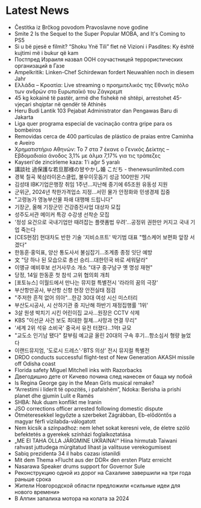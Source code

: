 # Latest News
-  Čestitka iz Brčkog povodom Pravoslavne nove godine
-  Smite 2 Is the Sequel to the Super Popular MOBA, and It's Coming to PS5
-  Si u bë pjesë e filmit? “Shoku Ynë Tili” flet në Vizioni i Pasdites: Ky është kujtimi më i bukur që kam
-  Постпред Израиля назвал ООН соучастницей террористических организаций в Газе
-  Ampelkritik: Linken-Chef Schirdewan fordert Neuwahlen noch in diesem Jahr
-  Ελλάδα – Κροατία: Live streaming ο προημιτελικός της Εθνικής πόλο των ανδρών στο Ευρωπαϊκό του Ζάγκρεμπ
-  45 kg kokainë të pastër, armë dhe fishekë në shtëpi, arrestohet 45-vjeçari shqiptar në qendër të Athinës
-  Heru Budi Lantik 103 Pejabat Administrator dan Pengawas Baru di Jakarta
-  Liga quer programa especial de vacinação contra gripe para os bombeiros
-  Removidas cerca de 400 partículas de plástico de praias entre Caminha e Aveiro
-  Χρηματιστήριο Αθηνών: Το 7 στα 7 έκανε ο Γενικός Δείκτης – Εβδομαδιαία άνοδος 3,1% με άλμα 7,17% για τις τράπεζες
-  Kayseri'de zincirleme kaza: 1'i ağır 5 yaralı
-  講談社 過保護な若旦那様の甘やかし婚 こだち - thenewsunlimited.com
-  경북 칠곡 북삼라이온스클럽, 불우이웃돕기 성금 100만원 기탁
-  김성태 IBK기업은행장 취임 1주년...지난해 중기에 65조원 유동성 지원
-  군위군, 2024년 착한가격업소 지정…서민 물가 안정화와 민생경제 집중
-  "고령농가 영농부산물 파쇄 대행해 드립니다"
-  기장군, 올해 기장군민 건강증진사업 대상자 모집
-  성주도서관 메이커 특강 수강생 선착순 모집
-  '정성 요건으로 국내기업만 때려잡는 플랫폼법 우려'…공정위 권한만 커지고 국내 기업 죽는다
-  [CES현장] 현대차도 반한 기술 '지비소프트' 박기범 대표 "헬스케어 보편화 앞장 서겠다"
-  한동훈·홍익표, 양산 통도사서 불심잡기…조계종 종정 잇단 예방
-  文 "당 하나 된 모습으로 총선 승리…대한민국 바로 세워달라"
-  이앵규 예비후보 선거사무소 개소 "대구 중구남구 옛 명성 재현"
-  당정, 14일 한동훈 첫 참석 고위 협의회 개최
-  [포토뉴스] 이월드에서 만나는 뮤지컬 특별전시 '라라의 꿈의 극장'
-  부산항만공사, 부산항 신항 현장 안전실태 점검
-  "주저한 흔적 없어 의아"…한강 30대 여성 시신 미스터리
-  부산도시공사, 시 산하기관 중 지난해 하반기 재정집행률 '1위'
-  3살 원생 박치기 시킨 어린이집 교사…원장은 CCTV 삭제
-  KBS "이선균 사건 보도 최대한 절제…사망과 연결 무리"
-  '세계 2위 석유 소비국' 중국서 유전 터졌다…1억t 규모
-  "교도소 인기남 됐다" 칼부림 예고글 올린 20대의 구속 후기…항소심서 형량 늘었다
-  이랜드뮤지엄, '도로시 드레스'·'BTS 의상' 전시 뮤지컬 특별전
-  DRDO conducts successful flight-test of New Generation AKASH missile off Odisha coast
-  Florida safety Miguel Mitchell inks with Razorbacks
-  Двегодишно дете от Кичево почина след нанесен от баща му побой
-  Is Regina George gay in the Mean Girls musical remake?
-  “Arrestimi i liderit të opozitës, i pafalshëm”, Ndoka: Berisha ia prishi planet dhe gjumin Lulit e Ramës
-  SHBA: Nuk duam konflikt me Iranin
-  JSO corrections officer arrested following domestic dispute
-  Ötméteresekkel legyőzte a szerbeket Zágrábban, Eb-elődöntős a magyar férfi vízilabda-válogatott
-  Nem kicsik a színpadhoz: nem lehet sokat keresni vele, de életre szóló befektetés a gyerekek színházi foglalkoztatása
-  „ME EI TAHA OLLA JÄRGMINE UKRAINA!“ Hiina hirmutab Taiwani rahvast juttudega mürgitatud lihast ja valitsuse verekogumisest
-  Sabiq prezidentə 34 il həbs cəzası istənildi
-  Mit dem Thema »Flucht aus der DDR« den ersten Platz erreicht
-  Nasarawa Speaker drums support for Governor Sule
-  Реконструкцию одной из дорог на Сахалине завершили на три года раньше срока
-  Жители Новгородской области предложили «сильные идеи для нового времени»
-  В Алпин запалиха мотора на колата за 2024
